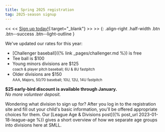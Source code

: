 ```yaml
---
title: Spring 2025 registration
tag: 2025-season signup
---
```


<< << [Sign up today!](https://www.sierramountainll.com/Default.aspx?tabid=890579){:target="_blank"} >> >>
{: .align-right .half-width .btn .btn--success .btn--light-outline }

We've updated our rates for this year:

- [Challenger baseball]({% link _pages/challenger.md %}) is free<br />
- Tee ball is $100<br />
- Young minors divisions are $125<br />
  <small>coach & player pitch baseball; 6U & 8U fastpitch</small><br />
- Older divisions are $150<br />
  <small>AAA, Majors, 50/70 baseball; 10U, 12U, 14U fastpitch</small><br />

**$25 early-bird discount is available through January.**<br />
_No more volunteer deposit._<br />

Wondering what division to sign up for? After you log in to the registration site
and fill out your child's basic information, you'll be offered appropriate choices
for them. Our [League Age &amp; Divisions post]({% post_url 2023-01-18-league-age %})
gives a short overview of how we separate age groups into divisions here at SMLL.
